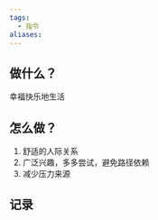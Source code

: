```yaml
---
tags:
  - 指令
aliases:
---
```


## 做什么？

幸福快乐地生活

## 怎么做？

1. 舒适的人际关系
2. 广泛兴趣，多多尝试，避免路径依赖
3. 减少压力来源



## 记录
